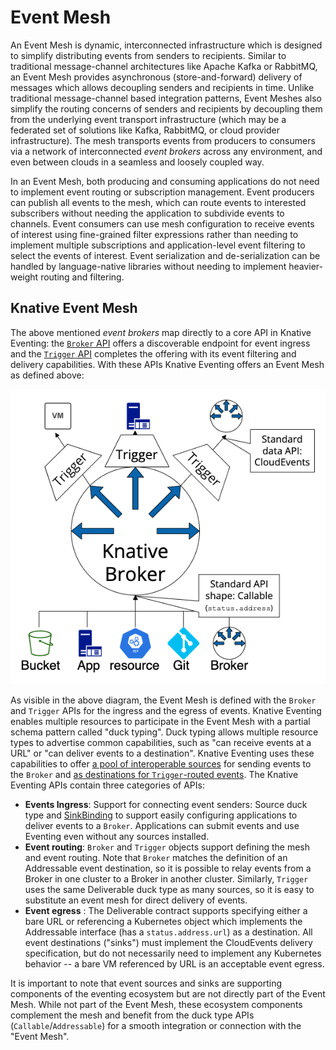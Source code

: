 # Event Mesh

An Event Mesh is dynamic, interconnected infrastructure which is designed to simplify distributing events from senders to recipients.  Similar to traditional message-channel architectures like Apache Kafka or RabbitMQ, an Event Mesh provides asynchronous (store-and-forward) delivery of messages which allows decoupling senders and recipients in time.  Unlike traditional message-channel based integration patterns, Event Meshes also simplify the routing concerns of senders and recipients by decoupling them from the underlying event transport infrastructure (which may be a federated set of solutions like Kafka, RabbitMQ, or cloud provider infrastructure).  The mesh transports events from producers to consumers via a network of interconnected _event brokers_ across any environment, and even between clouds in a seamless and loosely coupled way.

In an Event Mesh, both producing and consuming applications do not need to implement event routing or subscription management.  Event producers can publish all events to the mesh, which can route events to interested subscribers without needing the application to subdivide events to channels.  Event consumers can use mesh configuration to receive events of interest using fine-grained filter expressions rather than needing to implement multiple subscriptions and application-level event filtering to select the events of interest.  Event serialization and de-serialization can be handled by language-native libraries without needing to implement heavier-weight routing and filtering.

## Knative Event Mesh

The above mentioned _event brokers_ map directly to a core API in Knative Eventing: the [`Broker` API](../brokers) offers a discoverable endpoint for event ingress and the [`Trigger` API](../triggers) completes the offering with its event filtering and delivery capabilities.  With these APIs Knative Eventing offers an Event Mesh as defined above:

![Raw Trace](images/mesh.png)

As visible in the above diagram, the Event Mesh is defined with the `Broker` and `Trigger` APIs for the ingress and the egress of events.  Knative Eventing enables multiple resources to participate in the Event Mesh with a partial schema pattern called "duck typing".  Duck typing allows multiple resource types to advertise common capabilities, such as "can receive events at a URL" or "can deliver events to a destination".  Knative Eventing uses these capabilities to offer [a pool of interoperable sources](../sources) for sending events to the `Broker` and [as destinations for `Trigger`-routed events](../triggers).  The Knative Eventing APIs contain three categories of APIs:

* **Events Ingress**: Support for connecting event senders: Source duck type and [SinkBinding](../custom-event-source/sinkbinding) to support easily configuring applications to deliver events to a `Broker`.  Applications can submit events and use Eventing even without any sources installed.
* **Event routing**: `Broker` and `Trigger` objects support defining the mesh and event routing.  Note that `Broker` matches the definition of an Addressable event destination, so it is possible to relay events from a Broker in one cluster to a Broker in another cluster.  Similarly, `Trigger` uses the same Deliverable duck type as many sources, so it is easy to substitute an event mesh for direct delivery of events.
* **Event egress** : The Deliverable contract supports specifying either a bare URL or referencing a Kubernetes object which implements the Addressable interface (has a `status.address.url`) as a destination.  All event destinations ("sinks") must implement the CloudEvents delivery specification, but do not necessarily need to implement any Kubernetes behavior -- a bare VM referenced by URL is an acceptable event egress.

It is important to note that event sources and sinks are supporting components of the eventing ecosystem but are not directly part of the Event Mesh.  While not part of the Event Mesh, these ecosystem components complement the mesh and benefit from the duck type APIs (`Callable`/`Addressable`) for a smooth integration or connection with the "Event Mesh".
